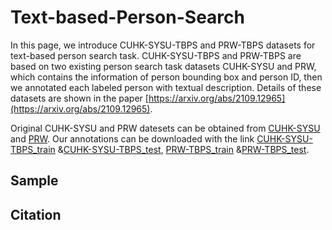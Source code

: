 # Text-based-Person-Search

In this page, we introduce CUHK-SYSU-TBPS and PRW-TBPS datasets for text-based person search task. CUHK-SYSU-TBPS and PRW-TBPS are based on two existing person search task datasets CUHK-SYSU and PRW, which contains the information of person bounding box and person ID, then we annotated each labeled person with textual description. Details of these datasets are shown in the paper [https://arxiv.org/abs/2109.12965](https://arxiv.org/abs/2109.12965).

Original CUHK-SYSU and PRW datesets can be obtained from [CUHK-SYSU](https://github.com/ShuangLI59/person_search) and [PRW](http://www.liangzheng.com.cn/Project/project_prw.html). Our annotations can be downloaded with the link [CUHK-SYSU-TBPS_train](https://drive.google.com/file/d/1asgZ2DGtgN_7tl2SSjF8NySPXRwKQfjA/view?usp=sharing) &[CUHK-SYSU-TBPS_test](https://drive.google.com/file/d/17NwIcHqmp0HhY7FmN0ciUYPvqDT6hLrP/view?usp=sharing), [PRW-TBPS_train](https://drive.google.com/file/d/1Oh3nOWQfG4UkAJsILNeW3uZV1Mggwip7/view?usp=sharing) &[PRW-TBPS_test](https://drive.google.com/file/d/1iyxa_BqXFsNSxTbHpczdypB0shNKp86c/view?usp=sharing).

## Sample


## Citation
